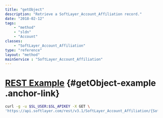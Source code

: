 ```yaml
---
title: "getObject"
description: "Retrieve a SoftLayer_Account_Affiliation record."
date: "2018-02-12"
tags:
    - "method"
    - "sldn"
    - "Account"
classes:
    - "SoftLayer_Account_Affiliation"
type: "reference"
layout: "method"
mainService : "SoftLayer_Account_Affiliation"
---
```


# [REST Example](#getObject-example) <a href="/article/rest/"><i class="fas fa-question"></i></a> {#getObject-example .anchor-link} 
```bash
curl -g -u $SL_USER:$SL_APIKEY -X GET \
'https://api.softlayer.com/rest/v3.1/SoftLayer_Account_Affiliation/{SoftLayer_Account_AffiliationID}/getObject'
```
